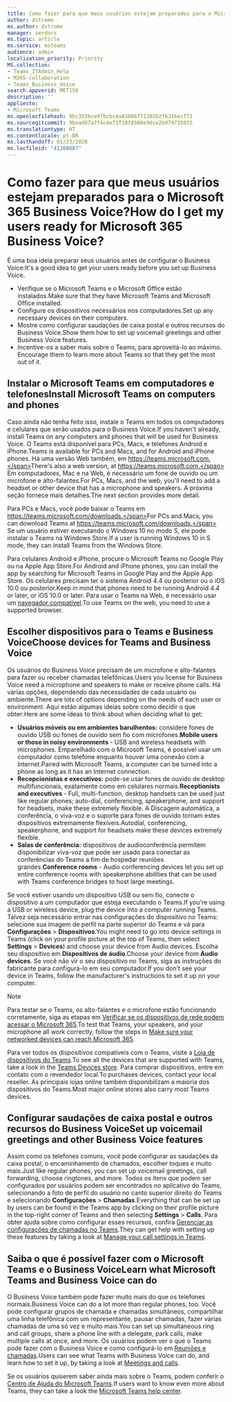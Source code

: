 ```yaml
---
title: Como fazer para que meus usuários estejam preparados para o Microsoft 365 Business Voice?
author: dstrome
ms.author: dstrome
manager: serdars
ms.topic: article
ms.service: msteams
audience: admin
localization_priority: Priority
MS.collection:
- Teams_ITAdmin_Help
- M365-collaboration
- Teams_Business_Voice
search.appverid: MET150
description: ''
appliesto:
- Microsoft Teams
ms.openlocfilehash: 9bc355bce9fbcbc4a83b86f71202b2f6316ecf71
ms.sourcegitcommit: 9bead87a7f4c4e71f19f8980e9dce2b979735055
ms.translationtype: HT
ms.contentlocale: pt-BR
ms.lasthandoff: 01/23/2020
ms.locfileid: "41268687"
---
```

# <a name="how-do-i-get-my-users-ready-for-microsoft-365-business-voice"></a><span data-ttu-id="315c7-102">Como fazer para que meus usuários estejam preparados para o Microsoft 365 Business Voice?</span><span class="sxs-lookup"><span data-stu-id="315c7-102">How do I get my users ready for Microsoft 365 Business Voice?</span></span>

<span data-ttu-id="315c7-103">É uma boa ideia preparar seus usuários antes de configurar o Business Voice:</span><span class="sxs-lookup"><span data-stu-id="315c7-103">It's a good idea to get your users ready before you set up Business Voice.</span></span>
- <span data-ttu-id="315c7-104">Verifique se o Microsoft Teams e o Microsoft Office estão instalados.</span><span class="sxs-lookup"><span data-stu-id="315c7-104">Make sure that they have Microsoft Teams and Microsoft Office installed.</span></span> 
- <span data-ttu-id="315c7-105">Configure os dispositivos necessários nos computadores.</span><span class="sxs-lookup"><span data-stu-id="315c7-105">Set up any necessary devices on their computers.</span></span>
- <span data-ttu-id="315c7-106">Mostre como configurar saudações de caixa postal e outros recursos do Business Voice.</span><span class="sxs-lookup"><span data-stu-id="315c7-106">Show them how to set up voicemail greetings and other Business Voice features.</span></span>
- <span data-ttu-id="315c7-107">Incentive-os a saber mais sobre o Teams, para aproveitá-lo ao máximo. </span><span class="sxs-lookup"><span data-stu-id="315c7-107">Encourage them to learn more about Teams so that they get the most out of it.</span></span>

## <a name="install-microsoft-teams-on-computers-and-phones"></a><span data-ttu-id="315c7-108">Instalar o Microsoft Teams em computadores e telefones</span><span class="sxs-lookup"><span data-stu-id="315c7-108">Install Microsoft Teams on computers and phones</span></span>

<span data-ttu-id="315c7-109">Caso ainda não tenha feito isso, instale o Teams em todos os computadores e celulares que serão usados para o Business Voice.</span><span class="sxs-lookup"><span data-stu-id="315c7-109">If you haven't already, install Teams on any computers and phones that will be used for Business Voice.</span></span> <span data-ttu-id="315c7-110">O Teams está disponível para PCs, Macs, e telefones Android e iPhone.</span><span class="sxs-lookup"><span data-stu-id="315c7-110">Teams is available for PCs and Macs, and for Android and iPhone phones.</span></span> <span data-ttu-id="315c7-111">Há uma versão Web também, em https://teams.microsoft.com.</span><span class="sxs-lookup"><span data-stu-id="315c7-111">There's also a web version, at https://teams.microsoft.com.</span></span> <span data-ttu-id="315c7-112">Em computadores, Mac e na Web, é necessário um fone de ouvido ou um microfone e alto-falantes.</span><span class="sxs-lookup"><span data-stu-id="315c7-112">For PCs, Macs, and the web, you'll need to add a headset or other device that has a microphone and speakers.</span></span> <span data-ttu-id="315c7-113">A próxima seção fornece mais detalhes.</span><span class="sxs-lookup"><span data-stu-id="315c7-113">The next section provides more detail.</span></span>

<span data-ttu-id="315c7-114">Para PCs e Macs, você pode baixar o Teams em https://teams.microsoft.com/downloads.</span><span class="sxs-lookup"><span data-stu-id="315c7-114">For PCs and Macs, you can download Teams at https://teams.microsoft.com/downloads.</span></span> <span data-ttu-id="315c7-115">Se um usuário estiver executando o Windows 10 no modo S, ele pode instalar o Teams na Windows Store.</span><span class="sxs-lookup"><span data-stu-id="315c7-115">If a user is running Windows 10 in S mode, they can install Teams from the Windows Store.</span></span>

<span data-ttu-id="315c7-116">Para celulares Android e iPhone, procure o Microsoft Teams no Google Play ou na Apple App Store.</span><span class="sxs-lookup"><span data-stu-id="315c7-116">For Android and iPhone phones, you can install the app by searching for Microsoft Teams in Google Play and the Apple App Store.</span></span> <span data-ttu-id="315c7-117">Os celulares precisam ter o sistema Android 4.4 ou posterior ou o iOS 10.0 ou posterior.</span><span class="sxs-lookup"><span data-stu-id="315c7-117">Keep in mind that phones need to be running Android 4.4 or later, or iOS 10.0 or later.</span></span>
<span data-ttu-id="315c7-118">Para usar o Teams na Web, é necessário usar um [navegador compatível](../get-clients.md#web-client).</span><span class="sxs-lookup"><span data-stu-id="315c7-118">To use Teams on the web, you need to use a supported browser.</span></span>

## <a name="choose-devices-for-teams-and-business-voice"></a><span data-ttu-id="315c7-119">Escolher dispositivos para o Teams e Business Voice</span><span class="sxs-lookup"><span data-stu-id="315c7-119">Choose devices for Teams and Business Voice</span></span>

<span data-ttu-id="315c7-120">Os usuários do Business Voice precisam de um microfone e alto-falantes para fazer ou receber chamadas telefônicas.</span><span class="sxs-lookup"><span data-stu-id="315c7-120">Users you license for Business Voice need a microphone and speakers to make or receive phone calls.</span></span> <span data-ttu-id="315c7-121">Há várias opções, dependendo das necessidades de cada usuário ou ambiente.</span><span class="sxs-lookup"><span data-stu-id="315c7-121">There are lots of options depending on the needs of each user or environment.</span></span> <span data-ttu-id="315c7-122">Aqui estão algumas ideias sobre como decidir o que obter:</span><span class="sxs-lookup"><span data-stu-id="315c7-122">Here are some ideas to think about when deciding what to get:</span></span>

* <span data-ttu-id="315c7-123">**Usuários móveis ou em ambientes barulhentos:** considere fones de ouvido USB ou fones de ouvido sem fio com microfones.</span><span class="sxs-lookup"><span data-stu-id="315c7-123">**Mobile users or those in noisy environments** - USB and wireless headsets with microphones.</span></span> <span data-ttu-id="315c7-124">Emparelhado com o Microsoft Teams, é possível usar um computador como telefone enquanto houver uma conexão com a Internet.</span><span class="sxs-lookup"><span data-stu-id="315c7-124">Paired with Microsoft Teams, a computer can be turned into a phone as long as it has an Internet connection.</span></span>
* <span data-ttu-id="315c7-125">**Recepcionistas e executivos:** pode-se usar fones de ouvido de desktop multifuncionais, exatamente como em celulares normais.</span><span class="sxs-lookup"><span data-stu-id="315c7-125">**Receptionists and executives** - Full, multi-function, desktop handsets can be used just like regular phones; auto-dial, conferencing, speakerphone, and support for headsets, make these extremely flexible.</span></span> <span data-ttu-id="315c7-126">A Discagem automática, a conferência, o viva-voz e o suporte para fones de ouvido tornam estes dispositivos extremamente flexíveis.</span><span class="sxs-lookup"><span data-stu-id="315c7-126">Autodial, conferencing, speakerphone, and support for headsets make these devices extremely flexible.</span></span>
* <span data-ttu-id="315c7-127">**Salas de conferência:** dispositivos de audioconferência permitem disponibilizar viva-voz que pode ser usado para conectar as conferências do Teams a fim de hospedar reuniões grandes.</span><span class="sxs-lookup"><span data-stu-id="315c7-127">**Conference rooms** - Audio conferencing devices let you set up entire conference rooms with speakerphone abilities that can be used with Teams conference bridges to host large meetings.</span></span>

<span data-ttu-id="315c7-128">Se você estiver usando um dispositivo USB ou sem fio, conecte o dispositivo a um computador que esteja executando o Teams.</span><span class="sxs-lookup"><span data-stu-id="315c7-128">If you're using a USB or wireless device, plug the device into a computer running Teams.</span></span> <span data-ttu-id="315c7-129">Talvez seja necessário entrar nas configurações do dispositivo no Teams: selecione sua imagem de perfil na parte superior do Teams e vá para **Configurações** > **Dispositivos**.</span><span class="sxs-lookup"><span data-stu-id="315c7-129">You might need to go into device settings in Teams (click on your profile picture at the top of Teams, then select **Settings** > **Devices**) and choose your device from Audio devices.</span></span> <span data-ttu-id="315c7-130">Escolha seu dispositivo em **Dispositivos de áudio**.</span><span class="sxs-lookup"><span data-stu-id="315c7-130">Choose your device from **Audio devices**.</span></span> <span data-ttu-id="315c7-131">Se você não vir o seu dispositivo no Teams, siga as instruções do fabricante para configurá-lo em seu computador.</span><span class="sxs-lookup"><span data-stu-id="315c7-131">If you don't see your device in Teams, follow the manufacturer's instructions to set it up on your computer.</span></span>

> [!NOTE]
> <span data-ttu-id="315c7-132">Para testar se o Teams, os alto-falantes e o microfone estão funcionando corretamente, siga as etapas em [Verificar se os dispositivos de rede podem acessar o Microsoft 365](get-ready-internet.md#make-sure-the-computers-and-devices-on-your-network-can-reach-microsoft-365).</span><span class="sxs-lookup"><span data-stu-id="315c7-132">To test that Teams, your speakers, and your microphone all work correctly, follow the steps in [Make sure your networked devices can reach Microsoft 365](get-ready-internet.md#make-sure-the-computers-and-devices-on-your-network-can-reach-microsoft-365).</span></span>

<span data-ttu-id="315c7-133">Para ver todos os dispositivos compatíveis com o Teams, visite a [Loja de dispositivos do Teams](https://products.office.com/microsoft-teams/across-devices/devices).</span><span class="sxs-lookup"><span data-stu-id="315c7-133">To see all the devices that are supported with Teams, take a look in the [Teams Devices store](https://products.office.com/microsoft-teams/across-devices/devices).</span></span> <span data-ttu-id="315c7-134">Para comprar dispositivos, entre em contato com o revendedor local.</span><span class="sxs-lookup"><span data-stu-id="315c7-134">To purchases devices, contact your local reseller.</span></span> <span data-ttu-id="315c7-135">As principais lojas online também disponibilizam a maioria dos dispositivos do Teams.</span><span class="sxs-lookup"><span data-stu-id="315c7-135">Most major online stores also carry most Teams devices.</span></span>

## <a name="set-up-voicemail-greetings-and-other-business-voice-features"></a><span data-ttu-id="315c7-136">Configurar saudações de caixa postal e outros recursos do Business Voice</span><span class="sxs-lookup"><span data-stu-id="315c7-136">Set up voicemail greetings and other Business Voice features</span></span>

<span data-ttu-id="315c7-137">Assim como os telefones comuns, você pode configurar as saudações da caixa postal, o encaminhamento de chamados, escolher toques e muito mais.</span><span class="sxs-lookup"><span data-stu-id="315c7-137">Just like regular phones, you can set up voicemail greetings, call forwarding, choose ringtones, and more.</span></span> <span data-ttu-id="315c7-138">Todos os itens que podem ser configurados por usuários podem ser encontrados no aplicativo do Teams, selecionando a foto de perfil do usuário no canto superior direito do Teams e selecionando **Configurações** > **Chamadas**.</span><span class="sxs-lookup"><span data-stu-id="315c7-138">Everything that can be set up by users can be found in the Teams app by clicking on their profile picture in the top-right corner of Teams and then selecting **Settings** > **Calls**.</span></span> <span data-ttu-id="315c7-139">Para obter ajuda sobre como configurar esses recursos, confira [Gerenciar as configurações de chamadas no Teams](https://support.office.com/article/manage-your-call-settings-in-teams-456cb611-3477-496f-b31a-6ab752a7595f).</span><span class="sxs-lookup"><span data-stu-id="315c7-139">They can get help with setting up these features by taking a look at [Manage your call settings in Teams](https://support.office.com/article/manage-your-call-settings-in-teams-456cb611-3477-496f-b31a-6ab752a7595f).</span></span>

## <a name="learn-what-microsoft-teams-and-business-voice-can-do"></a><span data-ttu-id="315c7-140">Saiba o que é possível fazer com o Microsoft Teams e o Business Voice</span><span class="sxs-lookup"><span data-stu-id="315c7-140">Learn what Microsoft Teams and Business Voice can do</span></span>

<span data-ttu-id="315c7-141">O Business Voice também pode fazer muito mais do que os telefones normais.</span><span class="sxs-lookup"><span data-stu-id="315c7-141">Business Voice can do a lot more than regular phones, too.</span></span> <span data-ttu-id="315c7-142">Você pode configurar grupos de chamada e chamadas simultâneos, compartilhar uma linha telefônica com um representante, pausar chamadas, fazer várias chamadas de uma só vez e muito mais.</span><span class="sxs-lookup"><span data-stu-id="315c7-142">You can set up simultaneous ring and call groups, share a phone line with a delegate, park calls, make multiple calls at once, and more.</span></span> <span data-ttu-id="315c7-143">Os usuários podem ver o que o Teams pode fazer com o Business Voice e como configurá-lo em [Reuniões e chamadas](https://support.office.com/article/meetings-and-calls-d92432d5-dd0f-4d17-8f69-06096b6b48a8?ui=en-US&rs=en-US&ad=US#ID0EAABAAA=Calls).</span><span class="sxs-lookup"><span data-stu-id="315c7-143">Users can see what Teams with Business Voice can do, and learn how to set it up, by taking a look at [Meetings and calls](https://support.office.com/article/meetings-and-calls-d92432d5-dd0f-4d17-8f69-06096b6b48a8?ui=en-US&rs=en-US&ad=US#ID0EAABAAA=Calls).</span></span>

<span data-ttu-id="315c7-144">Se os usuários quiserem saber ainda mais sobre o Teams, podem conferir o [Centro de Ajuda do Microsoft Teams](https://support.office.com/teams).</span><span class="sxs-lookup"><span data-stu-id="315c7-144">If users want to know even more about Teams, they can take a look the [Microsoft Teams help center](https://support.office.com/teams).</span></span>
